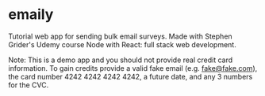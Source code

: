 # emaily
Tutorial web app for sending bulk email surveys. Made with Stephen Grider's Udemy course Node with React: full stack web development.

Note: This is a demo app and you should not provide real credit card information.
To gain credits provide a valid fake email (e.g. fake@fake.com), the card number 4242 4242 4242 4242, a future date, and any 3 numbers for the CVC.
